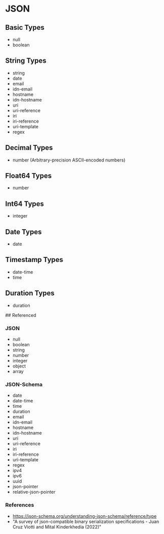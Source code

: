 # JSON

## Basic Types

* null
* boolean

## String Types

* string
* date
* email
* idn-email
* hostname
* idn-hostname
* uri
* uri-reference
* iri
* iri-reference
* uri-template
* regex

## Decimal Types

* number (Arbitrary-precision ASCII-encoded numbers)

## Float64 Types

* number

## Int64 Types

* integer

## Date Types

* date

## Timestamp Types

* date-time
* time

## Duration Types

* duration

## Referenced

### JSON

* null
* boolean
* string
* number
* integer
* object
* array

### JSON-Schema

* date
* date-time
* time
* duration
* email
* idn-email
* hostname
* idn-hostname
* uri
* uri-reference
* iri
* iri-reference
* uri-template
* regex
* ipv4
* ipv6
* uuid
* json-pointer
* relative-json-pointer

### References

* https://json-schema.org/understanding-json-schema/reference/type
* "A survey of json-compatible binary serialization specifications - Juan Cruz Viotti and Mital Kinderkhedia (2022)"